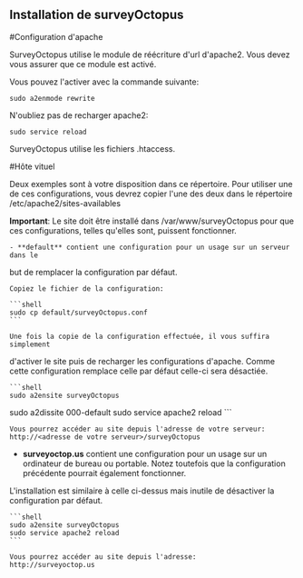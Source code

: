 Installation de surveyOctopus
-----------------------------

#Configuration d'apache

SurveyOctopus utilise le module de réécriture d'url d'apache2. Vous devez vous
assurer que ce module est activé.

Vous pouvez l'activer avec la commande suivante:
```shell
sudo a2enmode rewrite
```

N'oubliez pas de recharger apache2:
```shell
sudo service reload
```

SurveyOctopus utilise les fichiers .htaccess.

#Hôte vituel

Deux exemples sont à votre disposition dans ce répertoire.
Pour utiliser une de ces configurations, vous devrez copier l'une des deux dans
le répertoire /etc/apache2/sites-availables

**Important**: Le site doit être installé dans /var/www/surveyOctopus pour que
ces configurations, telles qu'elles sont, puissent fonctionner.

	- **default** contient une configuration pour un usage sur un serveur dans le
  but de remplacer la configuration par défaut.
	
	Copiez le fichier de la configuration:

	```shell
	sudo cp default/surveyOctopus.conf
	```

	Une fois la copie de la configuration effectuée, il vous suffira simplement
  d'activer le site puis de recharger les configurations d'apache. Comme cette 
  configuration remplace celle par défaut celle-ci sera désactiée.

	```shell
	sudo a2ensite surveyOctopus
  sudo a2dissite 000-default
	sudo service apache2 reload
	```

	Vous pourrez accéder au site depuis l'adresse de votre serveur:
	http://<adresse de votre serveur>/surveyOctopus

  - **surveyoctop.us** contient une configuration pour un usage sur un 
	ordinateur de bureau ou portable. Notez toutefois que la configuration 
	précédente pourrait également fonctionner.

  L'installation est similaire à celle ci-dessus mais inutile de désactiver
  la configuration par défaut.

	```shell
	sudo a2ensite surveyOctopus
	sudo service apache2 reload
	```

	Vous pourrez accéder au site depuis l'adresse:
	http://surveyoctop.us


